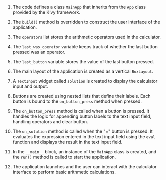 1. The code defines a class `MainApp` that inherits from the `App` class provided by the Kivy framework.

2. The `build()` method is overridden to construct the user interface of the application.

3. The `operators` list stores the arithmetic operators used in the calculator.

4. The `last_was_operator` variable keeps track of whether the last button pressed was an operator.

5. The `last_button` variable stores the value of the last button pressed.

6. The main layout of the application is created as a vertical `BoxLayout`.

7. A `TextInput` widget called `solution` is created to display the calculator input and output.

8. Buttons are created using nested lists that define their labels. Each button is bound to the `on_button_press` method when pressed.

9. The `on_button_press` method is called when a button is pressed. It handles the logic for appending button labels to the text input field, handling operators and clear button.

10. The `on_solution` method is called when the "=" button is pressed. It evaluates the expression entered in the text input field using the `eval` function and displays the result in the text input field.

11. In the `__main__` block, an instance of the `MainApp` class is created, and the `run()` method is called to start the application.

12. The application launches and the user can interact with the calculator interface to perform basic arithmetic calculations.
